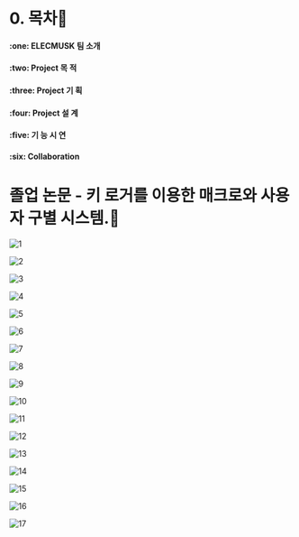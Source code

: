 # 0. 목차:link:   
<H4>:one: ELECMUSK 팀 소개
 <br>
<H4>:two: Project 목 적   
 <br>
<H4>:three: Project 기 획   
 <br>
<H4>:four: Project 설 계   
 <br>
<H4>:five: 기 능 시 연   
 <br>
<H4>:six: Collaboration   
 <br>

# 졸업 논문 - 키 로거를 이용한 매크로와 사용자 구별 시스템.:link:


![1](https://github.com/ilovegalio/macrodetection/assets/77008882/31ebf585-5b94-41d6-92ba-4a53a844717f)

![2](https://github.com/ilovegalio/macrodetection/assets/77008882/48a3bef5-882b-481b-b95b-d5c47a80af64)

![3](https://github.com/ilovegalio/macrodetection/assets/77008882/a1356408-56f5-4a69-9087-f9b749f698d2)

![4](https://github.com/ilovegalio/macrodetection/assets/77008882/06af52b8-d62e-4f49-b367-2d88bac960fc)

![5](https://github.com/ilovegalio/macrodetection/assets/77008882/03030a54-baf0-4b8f-bfa9-fc9f3b8bf716)

![6](https://github.com/ilovegalio/macrodetection/assets/77008882/704019d6-c465-48c1-bb6d-f24cc1629405)

![7](https://github.com/ilovegalio/macrodetection/assets/77008882/8a89ad84-9623-4d02-91bc-74cb15548a7e)

![8](https://github.com/ilovegalio/macrodetection/assets/77008882/396b7ff1-588c-488f-9316-4de37727516d)

![9](https://github.com/ilovegalio/macrodetection/assets/77008882/692bf899-f5c1-4cdd-9649-77f6d2320fb8)

![10](https://github.com/ilovegalio/macrodetection/assets/77008882/cf0c251c-fa20-4f5c-924d-68bc0ae1df43)

![11](https://github.com/ilovegalio/macrodetection/assets/77008882/755a2ec1-ff44-4a30-a789-8ac25519cbb5)

![12](https://github.com/ilovegalio/macrodetection/assets/77008882/48881bcc-18cd-410b-9799-e9f4cc5935f5)

![13](https://github.com/ilovegalio/macrodetection/assets/77008882/922b039e-9bf0-4efb-973c-113ab625d120)

![14](https://github.com/ilovegalio/macrodetection/assets/77008882/1562e76c-92ea-4eb6-b220-76f5e5112400)

![15](https://github.com/ilovegalio/macrodetection/assets/77008882/62998b55-28ed-4e25-aa43-b86deec9f082)

![16](https://github.com/ilovegalio/macrodetection/assets/77008882/3342ad10-7018-4dc8-aa82-3f10d987967f)

![17](https://github.com/ilovegalio/macrodetection/assets/77008882/fc606167-fea7-4758-922a-92e4101e96f6)

